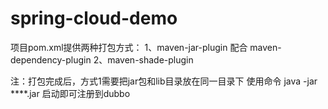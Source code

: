 # spring-cloud-demo
项目pom.xml提供两种打包方式：
1、maven-jar-plugin 配合 maven-dependency-plugin
2、maven-shade-plugin  

注：打包完成后，方式1需要把jar包和lib目录放在同一目录下
使用命令 java -jar ****.jar 启动即可注册到dubbo